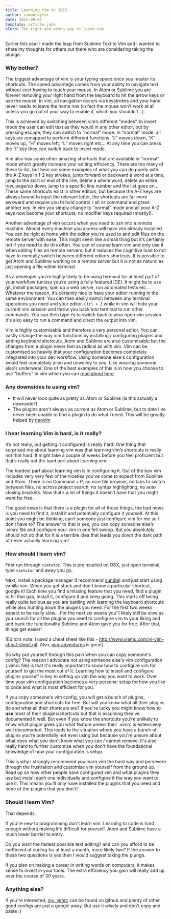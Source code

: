 ```yaml
---
title: Learning Vim in 2015
author: simontaylor
date: 2015-09-07
template: article.jade
blurb: The right and wrong way to learn vim.
---
```


Earlier this year I made the leap from Sublime Text to Vim and I wanted to share my thoughts for others out there who are considering taking the plunge.

### Why bother?

The biggest advantage of vim is your typing speed once you master its shortcuts. The speed advantage comes from your ability to navigate text without ever having to touch your mouse. In Atom or Sublime you are forever removing your right hand from the keyboard to hit the arrow keys or use the mouse. In vim, all navigation occurs via keystrokes and your hand never needs to leave the home row (in fact the mouse won’t work at all unless you go out of your way to enable it, which you shouldn’t...).

This is achieved by switching between vim’s different “modes”. In insert mode the user can edit text as they would in any other editor, but by pressing escape, they can switch to “normal” mode. In “normal” mode, all keys are remapped to perform different functions. “J” moves down, “K” moves up, “H” moves left, “L” moves right etc… At any time you can press the “i” key they can switch back to insert mode.

Vim also has some other amazing shortcuts that are available in “normal” mode which greatly increase your editing efficiency. There are too many of these to list, but here are some examples of what you can do purely with the A-Z keys in 1-2 key strokes, jump forward or backward a word at a time, jump to the start or end of the line, delete a whole word, delete an entire row, page/up down, jump to a specific line number and the list goes on… These same shortcuts exist in other editors, but because the A-Z keys are always bound to input the relevant letter, the shortcuts are far more awkward and require you to hold control / alt or command and press another key. In vim you simply change to “normal" mode and all your A-Z keys now become your shortcuts, no modifier keys required (mostly!).

Another advantage of vim occurs when you need to ssh into a remote machine. Almost every machine you access will have vim already installed. You can be right at home with the editor you're used to and edit files on the remote server with ease. This might seem like a small thing but it’s certainly not if you need to do this often. You can of course learn vim and only use it when editing files on remote servers, but it reduces the cognitive load to not have to mentally switch between different editors shortcuts. It is possible to get Atom and Sublime working on a remote server but it is not as natural as just opening a file within terminal.

As a developer you’re highly likely to be using terminal for at least part of your workflow (unless you’re using a fully featured IDE). It might be to use git, install packages, spin up a web server, run automated tests etc… Whatever the reason, it’s certainly nice to have your editor running in the same environment. You can then easily switch between any terminal operations you need and your editor. `Ctrl + Z` while in vim will hide your current vim session and throw you back into terminal to run other commands. You can then type `fg` to switch back to your open vim session. It's also easy to run a command and direct the output into vim.

Vim is highly customisable and therefore a very personal editor. You can vastly change the way vim functions by installing / configuring plugins and adding keyboard shortcuts. Atom and Sublime are also customisable but the changes from a plugin never feel as radical as with vim. Vim can be customised so heavily that your configuration becomes completely integrated into your dev workflow. Using someone else's configuration would feel completely alien and unweildy to you. Like wearing someone else's underwear. One of the best examples of this is in how you choose to use "buffers" in vim which you can [read about here](https://joshldavis.com/2014/04/05/vim-tab-madness-buffers-vs-tabs/).

### Any downsides to using vim?

* It will never look quite as pretty as Atom or Sublime (is this actually a downside?)
* The plugins aren't always as current as Atom or Sublime, but to date I've never been unable to find a plugin to do what I need. This will be greatly helped by [neovim](https://github.com/neovim/neovim)

### I hear learning Vim is hard, is it really?

It’s not really, but getting it configured is really hard! One thing that surprised me about learning vim was that learning vim’s shortcuts is really not that hard. It might take a couple of weeks before you feel proficient but that’s really not the hard part about learning vim.

The hardest part about learning vim is in configuring it. Out of the box vim includes very very few of the niceties you’ve come to expect from Sublime and Atom. There is no Command + P, no nice file browser, no tabs to switch between files, no across project search, no syntax highlighting, no auto closing brackets. Now that’s a lot of things it doesn’t have that you might want for free.

The good news is that there is a plugin for all of those things, the bad news is you need to find it, install it and potentially configure it yourself. At this point you might be thinking, can’t someone just configure vim for me so I don’t have to? The answer to that is yes, you can copy someone else’s .vimrc file and configure your vim in one fell swoop. But you absolutely should not do that for it is a terrible idea that leads you down the dark path of never actually learning vim!

### How should I learn vim?

First run through `vimtutor`. This is preinstalled on OSX, just open terminal, type `vimtutor` and away you go.

Next, install a package manager (I recommend [vundle](https://github.com/VundleVim/Vundle.vim)) and just start using vanilla vim. When you get stuck and don't know a particular shortcut, google it! Each time you find a missing feature that you need, find a plugin to fill that gap, install it, configure it and keep going. This starts off being really quite tedious as you are battling with learning the keyboard shortcuts while also hunting down the plugins you need. For the first two weeks expect to be really slow... For the next six weeks you'll likely still be slow as you search for all the plugins you need to configure vim to your liking and add back the functionality Sublime and Atom gave you for free. After that, things get easier!

[Editors note: I used a cheat sheet like this - http://www.viemu.com/vi-vim-cheat-sheet.gif. Also, [vim-adventures](http://vim-adventures.com/) is great]

So why put yourself through this pain when you can copy someone's config? The reason I advocate not using someone else's vim configuration (.vimrc file) is that it's really important to know how to configure vim for yourself to get the most out of it. Learning how to install and configure plugins yourself is key to setting up vim the way you want to work. Over time your vim configuration becomes a very personal setup for how you like to code and what is most efficient for you.

If you copy someone's vim config, you will get a bunch of plugins, configuration and shortcuts for free. But will you know what all their plugins do and what all their shortcuts are? If you're lucky you might know how to **use** most of their plugins/shortcuts but that is assuming they've documented it well. But even if you know the shortcuts you're unlikely to know what plugin gives you what feature unless their .vimrc is extensively well documented. This leads to the situation where you have a bunch of plugins you're potentially not even using but because you're unsure about what does what you don't know what you can / cannot remove. It's also really hard to further customise when you don't have the foundational knowledge of how your configuration is setup.

This is why I strongly recommend you learn vim the hard way and persevere through the frustration and customise vim yourself from the ground up. Read up on how other people have configured vim and what plugins they use but install each one individually and configure it the way you want to use it. This means you'll only have installed the plugins that you need and none of the plugins that you don't!

### Should I learn Vim?

That depends.

If you're new to programming don't learn vim. Learning to code is hard enough without making life difficult for yourself. Atom and Sublime have a much lower barrier to entry.

Do you want the fastest possible text editing? and can you afford to be inefficient at coding for at least a month, more likely two? If the answer to these two questions is yes then I would suggest taking the plunge.

If you plan on making a career in writing words on computers, it makes sense to invest in your tools. The extra efficiency you gain will really add up over the course of 30 years.

### Anything else?

If you're interested, [my .vimrc](https://github.com/s-taylor/dotfiles/blob/master/.vimrc) can be found on github and plenty of other good configs are just a google away. But use it wisely and don't copy and paste :)
